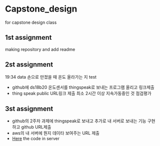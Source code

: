 # Capstone_design
for capstone design class

## 1st assignment
making repository and add readme

## 2st assignment
19:34 data 손으로 만졌을 때 온도 올라가는 지 test

- github에 ds18b20 온도센서를 thingspeak로 보내는 프로그램 올리고 링크제출
- thing speak public URL링크 제출 최소 2시간 이상 지속가동중인 것 점검평가

## 3st assignment
- github의 2주차 과제에 thingspeak로 보내고 추가로 내 서버로 보내는 기능 구현하고 github URL제출
- aws의 내 서버에 뭔지 데이타 보여주는 URL 제출
- [Here](https://github.com/micaellajimini/cap_design_code) the code in server
